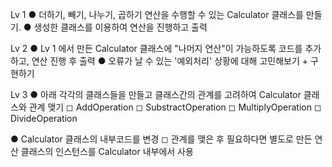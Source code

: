Lv 1
● 더하기, 빼기, 나누기, 곱하기 연산을 수행할 수 있는 Calculator 클래스를 만들기.
● 생성한 클래스를 이용하여 연산을 진행하고 출력

Lv 2
● Lv 1 에서 만든 Calculator 클래스에 "나머지 연산"이 가능하도록 코드를 추가하고, 연산 진행 후 출력
● 오류가 날 수 있는 '예외처리' 상황에 대해 고민해보기 + 구현하기

Lv 3
● 아래 각각의 클래스들을 만들고 클래스간의 관계를 고려하여 Calculator 클래스와 관계 맺기
 ◻︎ AddOperation
 ◻︎ SubstractOperation
 ◻︎ MultiplyOperation
 ◻︎ DivideOperation

● Calculator 클래스의 내부코드를 변경
 ◻︎ 관계를 맺은 후 필요하다면 별도로 만든 연산 클래스의 인스턴스를 Calculator 내부에서 사용
 
